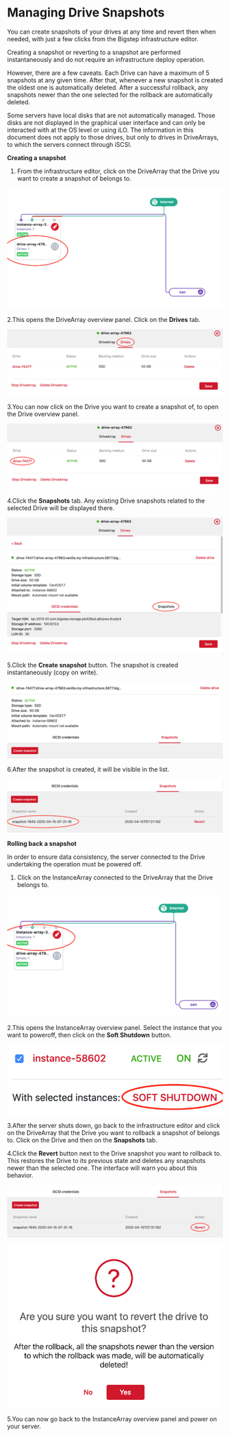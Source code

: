 # Managing Drive Snapshots

You can create snapshots of your drives at any time and revert then when needed, with just a few clicks from the Bigstep infrastructure editor.

 Creating a snapshot or reverting to a snapshot are performed instantaneously and do not require an infrastructure deploy operation.

 However, there are a few caveats. Each Drive can have a maximum of 5 snapshots at any given time. After that, whenever a new snapshot is created the oldest one is automatically deleted. After a successful rollback, any snapshots newer than the one selected for the rollback are automatically deleted.

 Some servers have local disks that are not automatically managed. Those disks are not displayed in the graphical user interface and can only be interacted with at the OS level or using iLO. The information in this document does not apply to those drives, but only to drives in DriveArrays, to which the servers connect through iSCSI.

  **Creating a snapshot**

 1. From the infrastructure editor, click on the DriveArray that the Drive you want to create a snapshot of belongs to.

 ![](/assets/guides/drive_snapshot_management_1.png)

 2.This opens the DriveArray overview panel. Click on the **Drives** tab.

 ![](/assets/guides/drive_snapshot_management_2.png)

 3.You can now click on the Drive you want to create a snapshot of, to open the Drive overview panel.

 ![](/assets/guides/drive_snapshot_management_3.png)

 4.Click the **Snapshots** tab. Any existing Drive snapshots related to the selected Drive will be displayed there.

 ![](/assets/guides/drive_snapshot_management_4.png)

 5.Click the **Create snapshot** button. The snapshot is created instantaneously (copy on write).

 ![](/assets/guides/drive_snapshot_management_5.png)

 6.After the snapshot is created, it will be visible in the list.

 ![](/assets/guides/drive_snapshot_management_6.png)

  **Rolling back a snapshot**

 In order to ensure data consistency, the server connected to the Drive undertaking the operation must be powered off.

 1. Click on the InstanceArray connected to the DriveArray that the Drive belongs to.

 ![](/assets/guides/drive_snapshot_management_7.png)

 2.This opens the InstanceArray overview panel. Select the instance that you want to poweroff, then click on the **Soft Shutdown** button.

 ![](/assets/guides/drive_snapshot_management_8.png)

 3.After the server shuts down, go back to the infrastructure editor and click on the DriveArray that the Drive you want to rollback a snapshot of belongs to. Click on the Drive and then on the **Snapshots** tab.

 4.Click the **Revert** button next to the Drive snapshot you want to rollback to. This restores the Drive to its previous state and deletes any snapshots newer than the selected one. The interface will warn you about this behavior.

 ![](/assets/guides/drive_snapshot_management_9.png)

 ![](/assets/guides/drive_snapshot_management_10.png)

 5.You can now go back to the InstanceArray overview panel and power on your server.

 